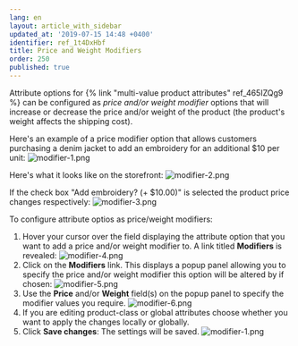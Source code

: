 ```yaml
---
lang: en
layout: article_with_sidebar
updated_at: '2019-07-15 14:48 +0400'
identifier: ref_1t4DxHbf
title: Price and Weight Modifiers
order: 250
published: true
---
```

Attribute options for {% link "multi-value product attributes" ref_465IZQg9 %} can be configured as _price and/or weight modifier_ options that will increase or decrease the price and/or weight of the product (the product's weight affects the shipping cost). 

Here's an example of a price modifier option that allows customers purchasing a denim jacket to add an embroidery for an additional $10 per unit:
![modifier-1.png]({{site.baseurl}}/attachments/ref_1t4DxHbf/modifier-1.png)

Here's what it looks like on the storefront:
![modifier-2.png]({{site.baseurl}}/attachments/ref_1t4DxHbf/modifier-2.png)

If the check box "Add embroidery? (+ $10.00)" is selected the product price changes respectively:
![modifier-3.png]({{site.baseurl}}/attachments/ref_1t4DxHbf/modifier-3.png)


To configure attribute optios as price/weight modifiers:

1.  Hover your cursor over the field displaying the attribute option that you want to add a price and/or weight modifier to. A link titled **Modifiers** is revealed:
    ![modifier-4.png]({{site.baseurl}}/attachments/ref_1t4DxHbf/modifier-4.png)
2.  Click on the **Modifiers** link. This displays a popup panel allowing you to specify the price and/or weight modifier this option will be altered by if chosen:
    ![modifier-5.png]({{site.baseurl}}/attachments/ref_1t4DxHbf/modifier-5.png)
3.  Use the **Price** and/or **Weight** field(s) on the popup panel to specify the modifier values you require. 
    ![modifier-6.png]({{site.baseurl}}/attachments/ref_1t4DxHbf/modifier-6.png)
4.  If you are editing product-class or global attributes choose whether you want to apply the changes locally or globally.
5.  Click **Save changes**:
    The settings will be saved.
    ![modifier-1.png]({{site.baseurl}}/attachments/ref_1t4DxHbf/modifier-1.png)

